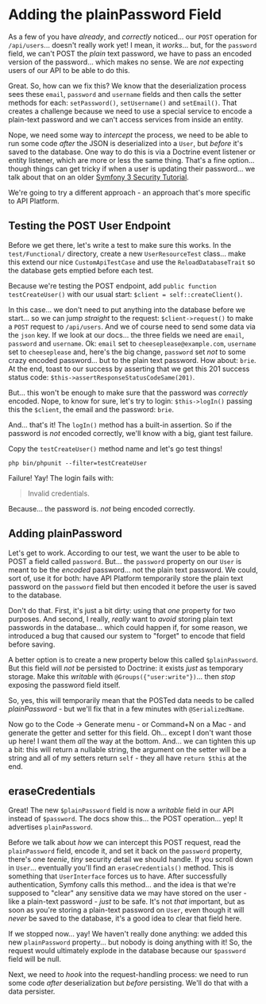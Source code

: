 # Adding the plainPassword Field

As a few of you have *already*, and *correctly* noticed... our `POST` operation
for `/api/users`... doesn't really work yet! I mean, it *works*... but, for the
`password` field, we can't POST the *plain* text password, we have to pass an
encoded version of the password... which makes no sense. We are *not* expecting
users of our API to be able to do this.

Great. So, how can we fix this? We know that the deserialization process sees
these `email`, `password` and `username` fields and then calls the setter methods
for each: `setPassword()`, `setUsername()` and `setEmail()`. That creates a
challenge because we need to use a special service to encode a plain-text password
and we can't access services from inside an entity.

Nope, we need some way to *intercept*  the process, we need to be able to run some
code *after* the JSON is deserialized into a `User`, but *before* it's saved to
the database. One way to do this is via a Doctrine event listener or entity listener,
which are more or less the same thing. That's a fine option... though things can
get tricky if when a user is updating their password... we talk about that on an
older [Symfony 3 Security Tutorial](https://symfonycasts.com/screencast/symfony3-security/user-plain-password#forcing-user-to-look-dirty).

We're going to try a different approach - an approach that's more specific to
API Platform.

## Testing the POST User Endpoint

Before we get there, let's write a test to make sure this works. In the
`test/Functional/` directory, create a new `UserResourceTest` class... make
this extend our nice `CustomApiTestCase` and use the `ReloadDatabaseTrait` so
the database gets emptied before each test.

Because we're testing the POST endpoint, add
`public function testCreateUser()` with our usual start:
`$client = self::createClient()`.

In this case... we don't need to put anything into the database before we start...
so we can jump *straight* to the request: `$client->request()` to make a `POST`
request to `/api/users`. And we of course need to send some data via the `json`
key. If we look at our docs... the three fields we need are `email`, `password`
and `username`. Ok: `email` set to `cheeseplease@example.com`, `username` set to
`cheeseplease` and, here's the big change, `password` set *not* to some crazy
encoded password... but to the plain text password. How about: `brie`. At the
end, toast to our success by asserting that we get this 201 success status code:
`$this->assertResponseStatusCodeSame(201)`.

But... this won't be enough to make sure that the password was *correctly* encoded.
Nope, to know for sure, let's try to login: `$this->logIn()` passing this the
`$client`, the email and the password: `brie`.

And... that's it! The `logIn()` method has a built-in assertion. So if the password
is *not* encoded correctly, we'll know with a big, giant test failure.

Copy the `testCreateUser()` method name and let's go test things!

```terminal
php bin/phpunit --filter=testCreateUser
```

Failure! Yay! The login fails with:

> Invalid credentials.

Because... the password is. *not* being encoded correctly.

## Adding plainPassword

Let's get to work. According to our test, we want the user to be able to POST
a field called `password`. But... the `password` property on our `User` is meant
to be the *encoded* password... not the plain text password. We could, sort of,
use it for both: have API Platform temporarily store the plain text password on
the `password` field but then encoded it before the user is saved to the database.

Don't do that. First, it's just a bit dirty: using that *one* property for two
purposes. And second, I really, *really* want to *avoid* storing plain text
passwords in the database... which could happen if, for some reason, we introduced
a bug that caused our system to "forget" to encode that field before saving.

A better option is to create a new property below this called `$plainPassword`.
But this field will *not* be persisted to Doctrine: it exists *just* as temporary
storage. Make this *writable* with `@Groups({"user:write"})`... then *stop* exposing
the password field itself.

So, yes, this will temporarily mean that the POSTed data needs to be called
*plainPassword* - but we'll fix that in a few minutes with `@SerializedName`.

Now go to the Code -> Generate menu - or Command+N on a Mac - and generate the
getter and setter for this field. Oh... except I don't want those up here! I
want them *all* the way at the bottom. And... we can tighten this up a bit:
this will return a nullable string, the argument on the setter will be a string
and all of my setters return `self` - they all have `return $this` at the end.

## eraseCredentials

Great! The new `$plainPassword` field is now a *writable* field in our API instead
of `$password`. The docs show this... the POST operation... yep! It advertises
`plainPassword`.

Before we talk about *how* we can intercept this POST request, read the `plainPassword`
field, encode it, and set it back on the `password` property, there's one *teenie*,
*tiny* security detail we should handle. If you scroll down in `User`... eventually
you'll find an `eraseCredentials()` method. This is something that `UserInterface`
forces us to have. After successfully authentication, Symfony calls this method...
and the idea is that we're supposed to "clear" any sensitive data we may have
stored on the user - like a plain-text password - *just* to be safe. It's not
*that* important, but as soon as you're storing a plain-text password on `User`,
even though it will *never* be saved to the database, it's a good idea to clear
that field here.

If we stopped now... yay! We haven't really done anything: we added this new
`plainPassword` property... but nobody is doing anything with it! So, the request
would ultimately explode in the database because our `$password` field will be
null.

Next, we need to *hook* into the request-handling process: we need to run some
code *after* deserialization but *before* persisting. We'll do that with a data
persister.
